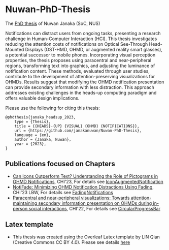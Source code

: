 # Nuwan-PhD-Thesis
The [PhD thesis](NuwanJanakaNPK_PhD_Thesis.pdf) of Nuwan Janaka (SoC, NUS)

Notifications can distract users from ongoing tasks, presenting a research challenge in Human-Computer Interaction (HCI). This thesis investigates reducing the attention costs of notifications on Optical See-Through Head-Mounted Displays (OST-HMD, OHMD, or augmented reality smart glasses), a potential successor to mobile phones. Incorporating visual perception properties, the thesis proposes using paracentral and near-peripheral regions, transforming text into graphics, and adjusting the luminance of notification content. These methods, evaluated through user studies, contribute to the development of attention-preserving visualizations for OHMDs. Results suggest that modifying the OHMD notification presentation can provide secondary information with less distraction. This approach addresses existing challenges in the heads-up computing paradigm and offers valuable design implications.

Please use the following for citing this thesis:
```
@phdthesis{janaka_headsup_2023,
	type = {Thesis},
	title = {{HEADS}-{UP} {VISUAL} {OHMD} {NOTIFICATIONS}},
	url = {https://github.com/janakanuwan/Nuwan-PhD-Thesis},
	language = {en},
	author = {Janaka, Nuwan},
	year = {2023},
}
```


## Publications focused on Chapters
- [Can Icons Outperform Text? Understanding the Role of Pictograms in OHMD Notifications](https://doi.org/10.1145/3544548.3580891), CHI'23, For details see [IconAugmentedNotification](https://github.com/NUS-HCILab/IconAugmentedNotification)
- [NotiFade: Minimizing OHMD Notification Distractions Using Fading](https://doi.org/10.1145/3544549.3585784), CHI'23 LBW, For details see [FadingNotifications](https://github.com/NUS-HCILab/FadingNotifications)
- [Paracentral and near-peripheral visualizations: Towards attention-maintaining secondary information presentation on OHMDs during in-person social interactions](https://doi.org/10.1145/3491102.3502127),  CHI'22,  For details see [CircularProgressBar](https://github.com/NUS-HCILab/CircularProgressBar)

## Latex template
- This thesis was created using the Overleaf Latex template by LIN Qian (Creative Commons CC BY 4.0). Please see details [here](https://www.overleaf.com/latex/templates/thesis-template-of-the-national-university-of-singapore-nus/dvbzfzmxsbyf)


